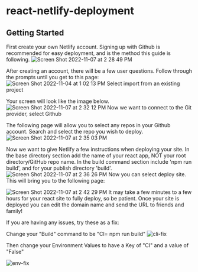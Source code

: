 # react-netlify-deployment

## Getting Started 
First create your own Netlify account. Signing up with Github is recommended for easy deployment, and is the method this guide is following. 
![Screen Shot 2022-11-07 at 2 28 49 PM](https://user-images.githubusercontent.com/100215009/200397628-f129e2eb-687d-4c9e-ba84-ca246aa4eb10.png)

After creating an account, there will be a few user questions. Follow through the prompts until you get to this page:
![Screen Shot 2022-11-04 at 1 02 13 PM](https://user-images.githubusercontent.com/100215009/200397901-8c06e05b-c2b7-43c3-933d-fd11d3468278.png)
Select import from an existing project

Your screen will look like the image below.
![Screen Shot 2022-11-07 at 2 32 12 PM](https://user-images.githubusercontent.com/100215009/200398269-0d43a93d-0111-41ba-8f1d-12d07e7209cd.png)
Now we want to connect to the Git provider, select Github

The following page will allow you to select any repos in your Github account. Search and select the repo you wish to deploy. 
![Screen Shot 2022-11-07 at 2 35 03 PM](https://user-images.githubusercontent.com/100215009/200398694-351d342b-39f4-4d44-8b84-b2a39a6ce189.png)

Now we want to give Netlify a few instructions when deploying your site. In the base directory section add the name of your react app, NOT your root directory/GitHub repo name. In the build command section include 'npm run build', and for your publish directory 'build'. 
![Screen Shot 2022-11-07 at 2 36 26 PM](https://user-images.githubusercontent.com/100215009/200419058-db45d9b3-0130-4cdc-a3d1-1f10387aaa69.png)
Now you can select deploy site. This will bring you to the following page:

![Screen Shot 2022-11-07 at 2 42 29 PM](https://user-images.githubusercontent.com/100215009/200400035-072d323f-a0e7-448f-9ebf-771e4ed22e84.png)
It may take a few minutes to a few hours for your react site to fully deploy, so be patient. Once your site is deployed you can edit the domain name and send the URL to friends and family! 

If you are having any issues, try these as a fix:

Change your "Build" command to be "CI= npm run build"
![cli-fix](https://i.stack.imgur.com/239it.png)

Then change your Environment Values to have a Key of "CI" and a value of "False"

![env-fix](https://i.stack.imgur.com/EHSqn.png)


